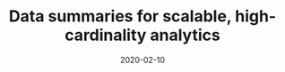 ---
layout: post
title: "Data summaries for scalable, high-cardinality analytics"
date: 2020-02-10
categories: paper
ref-authors: <strong>Edward Gan</strong>
ref-year: 2020
ref-journal: PhD Thesis
ref-url: https://purl.stanford.edu/hv931ph6832
---
